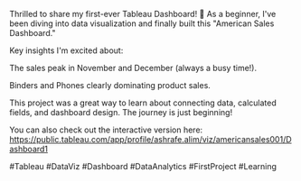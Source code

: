 
Thrilled to share my first-ever Tableau Dashboard! 🎉 As a beginner, I've been diving into data visualization and finally built this "American Sales Dashboard."

Key insights I'm excited about:

The sales peak in November and December (always a busy time!).

Binders and Phones clearly dominating product sales.

This project was a great way to learn about connecting data, calculated fields, and dashboard design. The journey is just beginning!




You can also check out the interactive version here:
https://public.tableau.com/app/profile/ashrafe.alim/viz/americansales001/Dashboard1

#Tableau #DataViz #Dashboard #DataAnalytics #FirstProject #Learning
